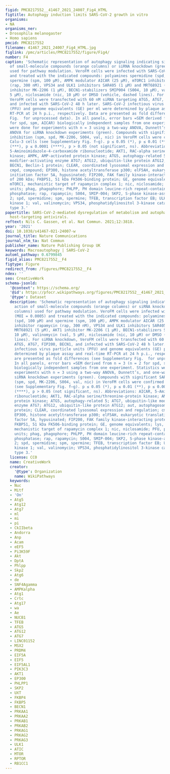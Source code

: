 ```yaml
---
figid: PMC8217552__41467_2021_24007_Fig4_HTML
figtitle: Autophagy induction limits SARS-CoV-2 growth in vitro
organisms:
- NA
organisms_ner:
- Drosophila melanogaster
- Homo sapiens
pmcid: PMC8217552
filename: 41467_2021_24007_Fig4_HTML.jpg
figlink: /pmc/articles/PMC8217552/figure/Fig4/
number: F4
caption: 'Schematic representation of autophagy signaling indicating site of action
  of small-molecule compounds (orange columns) or siRNA knockdown (green columns)
  used for pathway modulation. VeroFM cells were infected with SARS-CoV-2 (MOI = 0.0005)
  and treated with the indicated compounds: polyamines spermidine (spd, 100 µM) and
  spermine (spm, 100 µM), AMPK modulator AICAR (25 µM), mTORC1 inhibitor rapamycin
  (rap, 300 nM), VPS34 and ULK1 inhibitors SAR405 (1 µM) and MRT68921 (5 µM), AKT1
  inhibitor MK-2206 (1 µM), BECN1-stabilizers SMIP004 (S004, 10 µM), valinomycin (val,
  5 µM), niclosamide (nic, 10 µM) or DMSO (vehicle, dashed lines). For siRNA knockdown,
  VeroFM cells were transfected with 60 nM siRNA targeting ATG5, ATG7, FIP200, BECN1,
  and infected with SARS-CoV-2 48 h later. SARS-CoV-2 infectious virus particle units
  (PFU) and genome equivalents (GE) per ml were determined by plaque assay and real-time
  RT-PCR at 24 h p.i., respectively. Data are presented as fold differences (see Supplementary
  Fig.  for unprocessed data). In all panels, error bars =SEM derived from n = 3 (n = 2
  for spd, spm, AICAR) biologically independent samples from one experiment. Statistics
  were done for experiments with n = 3 using a two-way ANOVA, Dunnett’s, and one-way
  ANOVA for siRNA knockdown experiments (green). Compounds with significant SARS-CoV-2
  inhibition (spm, spd, MK-2206, S004, val, nic) in VeroFM cells were confirmed in
  Calu-3 cells (see Supplementary Fig. f–g). p ≤ 0.05 (*), p ≤ 0.01 (**), p ≤ 0.001
  (***), p ≤ 0.0001 (****), p > 0.05 (not significant, ns). Abbreviations: AICAR,
  5-Aminoimidazole-4-carboxamide ribonucleotide; AKT1, RAC-alpha serine/threonine-protein
  kinase; AMPK, AMP-activated protein kinase; ATG5, autophagy-related 5; ATG7, ubiquitin-like
  modifier-activating enzyme ATG7; ATG12, ubiquitin-like protein ATG12; aut, autophagosome;
  BECN1, Beclin-1 protein; CLEAR, coordinated lysosomal expression and regulation;
  cmpd, compound; EP300, histone acetyltransferase p300; elF5AH, eukaryotic translation
  initiation factor 5A, hypusinated; FIP200, FAK family kinase-interacting protein
  of 200 kDa; FKBP51, 51 kDa FK506-binding protein; GE, genome equivalents; lys, lysosome;
  mTORC1, mechanistic target of rapamycin complex 1; nic, niclosamide; PFU, plaque-forming
  units; phag, phagophore; PHLPP, PH domain leucine-rich repeat-containing protein
  phosphatase; rap, rapamycin; S004, SMIP-004; SKP2, S-phase kinase-associated protein
  2; spd, spermidine; spm, spermine; TFEB, transcription factor EB; ULK1, unc-51-like
  kinase 1; val, valinomycin; VPS34, phosphatidylinositol 3-kinase catalytic subunit
  type 3.'
papertitle: SARS-CoV-2-mediated dysregulation of metabolism and autophagy uncovers
  host-targeting antivirals.
reftext: Nils C. Gassen, et al. Nat Commun. 2021;12:3818.
year: '2021'
doi: 10.1038/s41467-021-24007-w
journal_title: Nature Communications
journal_nlm_ta: Nat Commun
publisher_name: Nature Publishing Group UK
keywords: Macroautophagy | SARS-CoV-2
automl_pathway: 0.6799845
figid_alias: PMC8217552__F4
figtype: Figure
redirect_from: /figures/PMC8217552__F4
ndex: ''
seo: CreativeWork
schema-jsonld:
  '@context': https://schema.org/
  '@id': https://pfocr.wikipathways.org/figures/PMC8217552__41467_2021_24007_Fig4_HTML.html
  '@type': Dataset
  description: 'Schematic representation of autophagy signaling indicating site of
    action of small-molecule compounds (orange columns) or siRNA knockdown (green
    columns) used for pathway modulation. VeroFM cells were infected with SARS-CoV-2
    (MOI = 0.0005) and treated with the indicated compounds: polyamines spermidine
    (spd, 100 µM) and spermine (spm, 100 µM), AMPK modulator AICAR (25 µM), mTORC1
    inhibitor rapamycin (rap, 300 nM), VPS34 and ULK1 inhibitors SAR405 (1 µM) and
    MRT68921 (5 µM), AKT1 inhibitor MK-2206 (1 µM), BECN1-stabilizers SMIP004 (S004,
    10 µM), valinomycin (val, 5 µM), niclosamide (nic, 10 µM) or DMSO (vehicle, dashed
    lines). For siRNA knockdown, VeroFM cells were transfected with 60 nM siRNA targeting
    ATG5, ATG7, FIP200, BECN1, and infected with SARS-CoV-2 48 h later. SARS-CoV-2
    infectious virus particle units (PFU) and genome equivalents (GE) per ml were
    determined by plaque assay and real-time RT-PCR at 24 h p.i., respectively. Data
    are presented as fold differences (see Supplementary Fig.  for unprocessed data).
    In all panels, error bars =SEM derived from n = 3 (n = 2 for spd, spm, AICAR)
    biologically independent samples from one experiment. Statistics were done for
    experiments with n = 3 using a two-way ANOVA, Dunnett’s, and one-way ANOVA for
    siRNA knockdown experiments (green). Compounds with significant SARS-CoV-2 inhibition
    (spm, spd, MK-2206, S004, val, nic) in VeroFM cells were confirmed in Calu-3 cells
    (see Supplementary Fig. f–g). p ≤ 0.05 (*), p ≤ 0.01 (**), p ≤ 0.001 (***), p ≤ 0.0001
    (****), p > 0.05 (not significant, ns). Abbreviations: AICAR, 5-Aminoimidazole-4-carboxamide
    ribonucleotide; AKT1, RAC-alpha serine/threonine-protein kinase; AMPK, AMP-activated
    protein kinase; ATG5, autophagy-related 5; ATG7, ubiquitin-like modifier-activating
    enzyme ATG7; ATG12, ubiquitin-like protein ATG12; aut, autophagosome; BECN1, Beclin-1
    protein; CLEAR, coordinated lysosomal expression and regulation; cmpd, compound;
    EP300, histone acetyltransferase p300; elF5AH, eukaryotic translation initiation
    factor 5A, hypusinated; FIP200, FAK family kinase-interacting protein of 200 kDa;
    FKBP51, 51 kDa FK506-binding protein; GE, genome equivalents; lys, lysosome; mTORC1,
    mechanistic target of rapamycin complex 1; nic, niclosamide; PFU, plaque-forming
    units; phag, phagophore; PHLPP, PH domain leucine-rich repeat-containing protein
    phosphatase; rap, rapamycin; S004, SMIP-004; SKP2, S-phase kinase-associated protein
    2; spd, spermidine; spm, spermine; TFEB, transcription factor EB; ULK1, unc-51-like
    kinase 1; val, valinomycin; VPS34, phosphatidylinositol 3-kinase catalytic subunit
    type 3.'
  license: CC0
  name: CreativeWork
  creator:
    '@type': Organization
    name: WikiPathways
  keywords:
  - Nuc
  - Mitf
  - 'On'
  - Atg5
  - Atg12
  - Atg7
  - ml
  - mi
  - pi
  - CkIIbeta
  - Andorra
  - Anp
  - Acam
  - eEF5
  - Pi3K59F
  - Akt
  - DptA
  - Phlpp
  - Skp2
  - Atg6
  - de
  - SNF4Agamma
  - AMPKalpha
  - Atg1
  - Crtc
  - Atg17
  - wa
  - Ae
  - NUCB1
  - TFEB
  - ATG5
  - ATG12
  - ATG7
  - LINC01152
  - MSX2
  - PRDM4
  - EIF5A
  - EIF5
  - EIF5AL1
  - PIK3C3
  - AKT1
  - EP300
  - PHLPP1
  - SKP2
  - UXT
  - FKBP4
  - FKBP5
  - BECN1
  - PRKAA1
  - PRKAA2
  - PRKAB1
  - PRKAB2
  - PRKAG1
  - PRKAG2
  - PRKAG3
  - ULK1
  - ATIC
  - MTOR
  - RPTOR
  - RB1CC1
---
```

